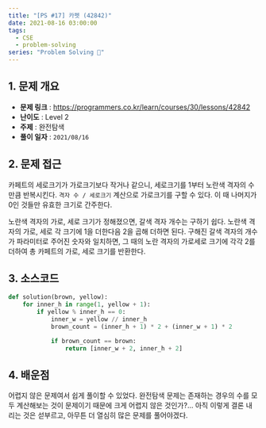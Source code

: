 ```yaml
---
title: "[PS #17] 카펫 (42842)"
date: 2021-08-16 03:00:00
tags:
  - CSE
  - problem-solving
series: "Problem Solving 🤔"
---
```


## 1. 문제 개요

- **문제 링크** : https://programmers.co.kr/learn/courses/30/lessons/42842
- **난이도** : Level 2
- **주제** : 완전탐색
- **풀이 일자** : `2021/08/16`

## 2. 문제 접근

카페트의 세로크기가 가로크기보다 작거나 같으니, 세로크기를 1부터 노란색 격자의 수 만큼 반복시킨다. `격자 수 / 세로크기` 계산으로 가로크기를 구할 수 있다. 이 때 나머지가 0인 것들만 유효한 크기로 간주한다.

노란색 격자의 가로, 세로 크기가 정해졌으면, 갈색 격자 개수는 구하기 쉽다. 노란색 격자의 가로, 세로 각 크기에 1을 더한다음 2을 곱해 더하면 된다. 구해진 갈색 격자의 개수가 파라미터로 주어진 숫자와 일치하면, 그 때의 노란 격자의 가로세로 크기에 각각 2를 더하여 총 카페트의 가로, 세로 크기를 반환한다.

## 3. 소스코드

```python
def solution(brown, yellow):
    for inner_h in range(1, yellow + 1):
        if yellow % inner_h == 0:
            inner_w = yellow // inner_h
            brown_count = (inner_h + 1) * 2 + (inner_w + 1) * 2

            if brown_count == brown:
                return [inner_w + 2, inner_h + 2]
```

## 4. 배운점

어렵지 않은 문제여서 쉽게 풀이할 수 있었다. 완전탐색 문제는 존재하는 경우의 수를 모두 계산해보는 것이 문제이기 때문에 크게 어렵지 않은 것인가?... 아직 이렇게 결론 내리는 것은 섣부르고, 아무튼 더 열심히 많은 문제를 풀어야겠다.
